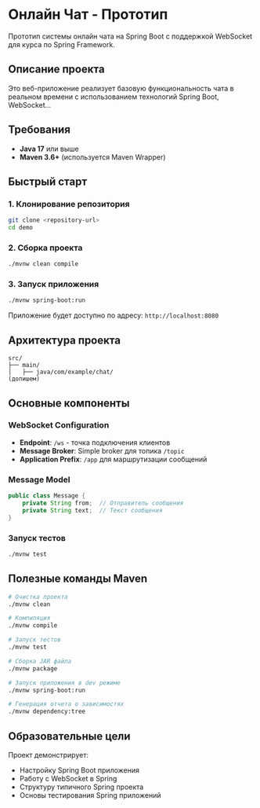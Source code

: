 # Онлайн Чат - Прототип

Прототип системы онлайн чата на Spring Boot с поддержкой WebSocket для курса по Spring Framework.

## Описание проекта

Это веб-приложение реализует базовую функциональность чата в реальном времени с использованием технологий Spring Boot, WebSocket...

## Требования

- **Java 17** или выше
- **Maven 3.6+** (используется Maven Wrapper)

## Быстрый старт

### 1. Клонирование репозитория

```bash
git clone <repository-url>
cd demo
```

### 2. Сборка проекта

```bash
./mvnw clean compile
```

### 3. Запуск приложения

```bash
./mvnw spring-boot:run
```

Приложение будет доступно по адресу: `http://localhost:8080`


## Архитектура проекта

```
src/
├── main/
│   ├── java/com/example/chat/
(допишем)
```

## Основные компоненты

### WebSocket Configuration
- **Endpoint**: `/ws` - точка подключения клиентов
- **Message Broker**: Simple broker для топика `/topic`
- **Application Prefix**: `/app` для маршрутизации сообщений

### Message Model
```java
public class Message {
    private String from;  // Отправитель сообщения
    private String text;  // Текст сообщения
}
```

### Запуск тестов

```bash
./mvnw test
```

## Полезные команды Maven

```bash
# Очистка проекта
./mvnw clean

# Компиляция
./mvnw compile

# Запуск тестов
./mvnw test

# Сборка JAR файла
./mvnw package

# Запуск приложения в dev режиме
./mvnw spring-boot:run

# Генерация отчета о зависимостях
./mvnw dependency:tree
```

## Образовательные цели

Проект демонстрирует:
- Настройку Spring Boot приложения
- Работу с WebSocket в Spring
- Структуру типичного Spring проекта
- Основы тестирования Spring приложений